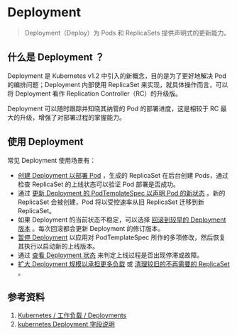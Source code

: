 # Deployment

> Deployment（Deploy）为 Pods 和 ReplicaSets 提供声明式的更新能力。

## 什么是 Deployment ？

Deployment 是 Kubernetes v1.2 中引入的新概念，目的是为了更好地解决 Pod 的编排问题；Deployment 内部使用 ReplicaSet 来实现，就具体操作而言，可以将 Deployment 看作 Replication Controller（RC）的升级版。

Deployment 可以随时跟踪并知晓其纳管的 Pod 的部署进度，这是相较于 RC 最大的升级，增强了对部署过程的掌握能力。

## 使用 Deployment

常见 Deployment 使用场景有：

- [创建 Deployment 以部署 Pod](https://kubernetes.io/zh/docs/concepts/workloads/controllers/deployment/#creating-a-deployment) ，生成的 ReplicaSet 在后台创建 Pods，通过检查 ReplicaSet 的上线状态可以验证 Pod 部署是否成功。
- 通过 [更新 Deployment 的 PodTemplateSpec 以声明 Pod 的新状态](https://kubernetes.io/zh/docs/concepts/workloads/controllers/deployment/#updating-a-deployment) 。新的 ReplicaSet 会被创建，Pod 将以受控速率从旧 ReplicaSet 迁移到新 ReplicaSet。
- 如果 Deployment 的当前状态不稳定，可以选择 [回滚到较早的 Deployment 版本](https://kubernetes.io/zh/docs/concepts/workloads/controllers/deployment/#rolling-back-a-deployment) 。每次回滚都会更新 Deployment 的修订版本。
- [暂停 Deployment](https://kubernetes.io/zh/docs/concepts/workloads/controllers/deployment/#pausing-and-resuming-a-deployment) 以应用对 PodTemplateSpec 所作的多项修改，然后恢复其执行以启动新的上线版本。
- 通过 [查看 Deployment 状态](https://kubernetes.io/zh/docs/concepts/workloads/controllers/deployment/#deployment-status) 来判定上线过程是否出现停滞或故障。
- [扩大 Deployment 规模以承担更多负载](https://kubernetes.io/zh/docs/concepts/workloads/controllers/deployment/#scaling-a-deployment) 或 [清理较旧的不再需要的 ReplicaSet](https://kubernetes.io/zh/docs/concepts/workloads/controllers/deployment/#clean-up-policy) 。

## 参考资料

1. [Kubernetes / 工作负载 / Deployments](https://kubernetes.io/zh/docs/concepts/workloads/controllers/deployment/)
2. [kubernetes Deployment 字段说明](https://kubernetes.io/docs/reference/generated/kubernetes-api/v1.21/#deployment-v1-apps)
